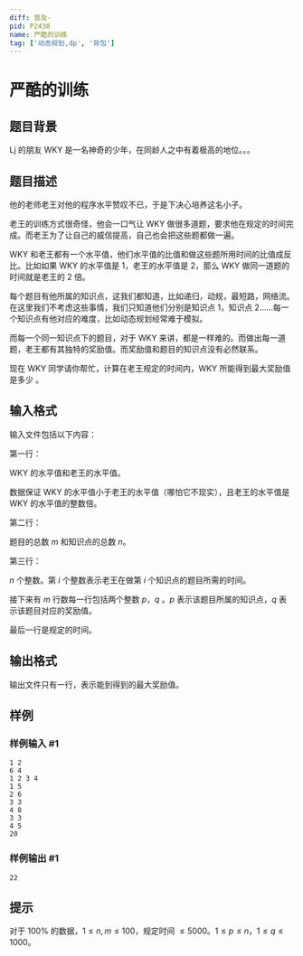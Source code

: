 ```yaml
---
diff: 普及-
pid: P2430
name: 严酷的训练
tag: ['动态规划,dp', '背包']
---
```

# 严酷的训练
## 题目背景

Lj 的朋友 WKY 是一名神奇的少年，在同龄人之中有着极高的地位。。。

## 题目描述

他的老师老王对他的程序水平赞叹不已，于是下决心培养这名小子。

老王的训练方式很奇怪，他会一口气让 WKY 做很多道题，要求他在规定的时间完成。而老王为了让自己的威信提高，自己也会把这些题都做一遍。

WKY 和老王都有一个水平值，他们水平值的比值和做这些题所用时间的比值成反比。比如如果 WKY 的水平值是 $1$，老王的水平值是 $2$，那么 WKY 做同一道题的时间就是老王的 $2$ 倍。

每个题目有他所属的知识点，这我们都知道，比如递归，动规，最短路，网络流。在这里我们不考虑这些事情，我们只知道他们分别是知识点 $1$，知识点 $2$……每一个知识点有他对应的难度，比如动态规划经常难于模拟。

而每一个同一知识点下的题目，对于 WKY 来讲，都是一样难的。而做出每一道题，老王都有其独特的奖励值。而奖励值和题目的知识点没有必然联系。

现在 WKY 同学请你帮忙，计算在老王规定的时间内，WKY 所能得到最大奖励值是多少 。

## 输入格式

输入文件包括以下内容：

第一行：

WKY 的水平值和老王的水平值。

数据保证 WKY 的水平值小于老王的水平值（哪怕它不现实），且老王的水平值是 WKY 的水平值的整数倍。

第二行：

题目的总数 $m$ 和知识点的总数 $n$。

第三行：

$n$ 个整数。第 $i$ 个整数表示老王在做第 $i$ 个知识点的题目所需的时间。

接下来有 $m$ 行数每一行包括两个整数 $p$，$q$ 。$p$ 表示该题目所属的知识点，$q$ 表示该题目对应的奖励值。

最后一行是规定的时间。
## 输出格式

输出文件只有一行，表示能到得到的最大奖励值。

## 样例

### 样例输入 #1
```
1 2
6 4
1 2 3 4
1 5
2 6
3 3
4 8
3 3
4 5
20
```
### 样例输出 #1
```
22
```
## 提示

对于 $100 \%$ 的数据，$1 \leq n, m \leq 100$，规定时间 $\leq 5000$。$1 \leq p \leq n$，$1 \leq q \leq 1000$。

